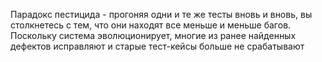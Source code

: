 Парадокс пестицида - прогоняя одни и те же тесты вновь и вновь, вы столкнетесь с тем, что они находят все меньше и меньше багов. Поскольку система эволюционирует, многие из ранее найденных дефектов исправляют и старые тест-кейсы больше не срабатывают